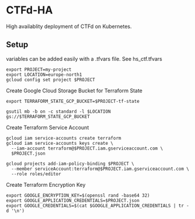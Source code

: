 # CTFd-HA

High availablity deployment of CTFd on Kubernetes. 

## Setup

variables can be added easily with a .tfvars file. See hs_ctf.tfvars

```
export PROJECT=my-project
export LOCATION=europe-north1
gcloud config set project $PROJECT
```

Create Google Cloud Storage Bucket for Terraform State

```
export TERRAFORM_STATE_GCP_BUCKET=$PROJECT-tf-state

gsutil mb -b on -c standard -l $LOCATION gs://$TERRAFORM_STATE_GCP_BUCKET
```

Create Terraform Service Account

```
gcloud iam service-accounts create terraform
gcloud iam service-accounts keys create \
  --iam-account terraform@$PROJECT.iam.gserviceaccount.com \
  $PROJECT.json

gcloud projects add-iam-policy-binding $PROJECT \
  --member serviceAccount:terraform@$PROJECT.iam.gserviceaccount.com \
  --role roles/editor
```

Create Terraform Encryption Key

```
export GOOGLE_ENCRYPTION_KEY=$(openssl rand -base64 32)
export GOOGLE_APPLICATION_CREDENTIALS=$PROJECT.json
export GOOGLE_CREDENTIALS=$(cat $GOOGLE_APPLICATION_CREDENTIALS | tr -d '\n')
```